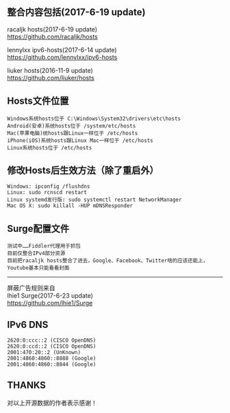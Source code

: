 ﻿整合内容包括(2017-6-19 update)  
---
racaljk hosts(2017-6-19 update)  
https://github.com/racaljk/hosts  
  
  
lennylxx ipv6-hosts(2017-6-14 update)  
https://github.com/lennylxx/ipv6-hosts  
  
  
liuker hosts(2016-11-9 update)  
https://github.com/liuker/hosts  
  
  
Hosts文件位置  
---
    Windows系统hosts位于 C:\Windows\System32\drivers\etc\hosts  
    Android(安卓)系统hosts位于 /system/etc/hosts  
    Mac(苹果电脑)统hosts跟Linux一样位于 /etc/hosts  
    iPhone(iOS)系统hosts跟Linux Mac一样位于 /etc/hosts  
    Linux系统hosts位于 /etc/hosts  

修改Hosts后生效方法（除了重启外）  
---
    Windows: ipconfig /flushdns  
    Linux: sudo rcnscd restart  
    Linux systemd发行版: sudo systemctl restart NetworkManager  
    Mac OS X: sudo killall -HUP mDNSResponder  
  

Surge配置文件  
---
	测试中……Fiddler代理用于抓包
	目前仅整合IPv4部分资源
	目前把racaljk hosts整合了进去，Google、Facebook、Twitter啥的应该还能上，Youtube基本只能看看封面
---
屏蔽广告规则来自  
lhie1 Surge(2017-6-23 update)  
https://github.com/lhie1/Surge
  


IPv6 DNS  
---
    2620:0:ccc::2 (CISCO OpenDNS)  
    2620:0:ccd::2 (CISCO OpenDNS)  
    2001:470:20::2 (UnKnown)  
    2001:4860:4860::8888 (Google)  
    2001:4860:4860::8844 (Google)  

THANKS  
---
<p>对以上开源数据的作者表示感谢！</p>